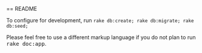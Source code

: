 == README

To configure for development, run
`rake db:create; rake db:migrate; rake db:seed;`

Please feel free to use a different markup language if you do not plan to run
<tt>rake doc:app</tt>.
